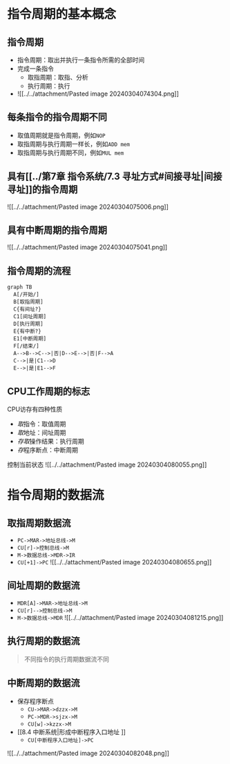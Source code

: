 # 指令周期的基本概念

## 指令周期

- 指令周期：取出并执行一条指令所需的全部时间
- 完成一条指令
  - 取指周期：取指、分析
  - 执行周期：执行
- ![[../../attachment/Pasted image 20240304074304.png]]

## 每条指令的指令周期不同

- 取值周期就是指令周期，例如`NOP`
- 取指周期与执行周期一样长，例如`ADD mem`
- 取指周期与执行周期不同，例如`MUL mem`

## 具有[[../第7章 指令系统/7.3 寻址方式#间接寻址|间接寻址]]的指令周期

![[../../attachment/Pasted image 20240304075006.png]]

## 具有中断周期的指令周期

![[../../attachment/Pasted image 20240304075041.png]]

## 指令周期的流程

```mermaid
graph TB
  A[/开始/]
  B[取指周期]
  C{有间址?}
  C1[间址周期]
  D[执行周期]
  E{有中断?}
  E1[中断周期]
  F[/结束/]
  A-->B-->C-->|否|D-->E-->|否|F-->A
  C-->|是|C1-->D
  E-->|是|E1-->F
```

## CPU工作周期的标志

CPU访存有四种性质

- *取*指令：取值周期
- *取*地址：间址周期
- *存取*操作结果：执行周期
- *存*程序断点：中断周期

控制当前状态
![[../../attachment/Pasted image 20240304080055.png]]

# 指令周期的数据流

## 取指周期数据流

- `PC->MAR->地址总线->M`
- `CU[r]->控制总线->M`
- `M->数据总线->MDR->IR`
- `CU[+1]->PC`
![[../../attachment/Pasted image 20240304080655.png]]

## 间址周期的数据流

- `MDR[A]->MAR->地址总线->M`
- `CU[r]-->控制总线->M`
- `M->数据总线->MDR`
![[../../attachment/Pasted image 20240304081215.png]]

## 执行周期的数据流

> 不同指令的执行周期数据流不同

## 中断周期的数据流

- 保存程序断点
  - `CU->MAR->dzzx->M`
  - `PC->MDR->sjzx->M`
  - `CU[w]->kzzx->M`
- [[8.4 中断系统|形成中断程序入口地址 ]]
  - `CU[中断程序入口地址]->PC`

![[../../attachment/Pasted image 20240304082048.png]]